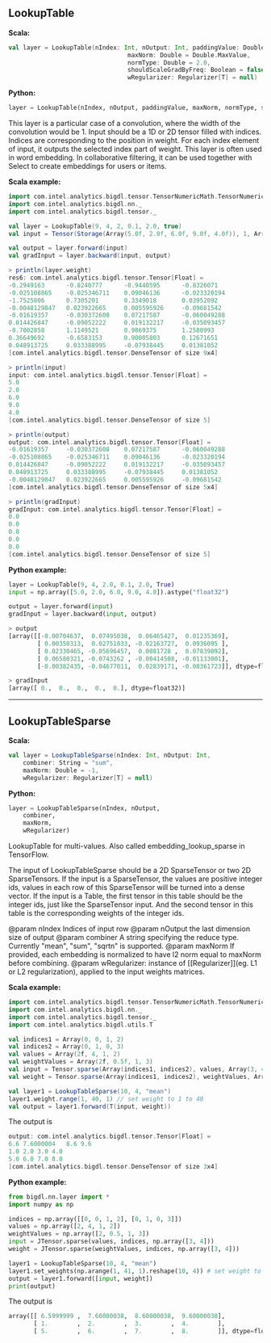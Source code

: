 ## LookupTable ##

**Scala:**
```scala
val layer = LookupTable(nIndex: Int, nOutput: Int, paddingValue: Double = 0,
                                 maxNorm: Double = Double.MaxValue,
                                 normType: Double = 2.0,
                                 shouldScaleGradByFreq: Boolean = false,
                                 wRegularizer: Regularizer[T] = null)
```

**Python:**
```python
layer = LookupTable(nIndex, nOutput, paddingValue, maxNorm, normType, shouldScaleGradByFreq)
```

This layer is a particular case of a convolution, where the width of the convolution would be 1.
Input should be a 1D or 2D tensor filled with indices. Indices are corresponding to the position
in weight. For each index element of input, it outputs the selected index part of weight.
This layer is often used in word embedding. In collaborative filtering, it can be used together with Select to create embeddings for users or items. 

**Scala example:**
```scala
import com.intel.analytics.bigdl.tensor.TensorNumericMath.TensorNumeric.NumericFloat
import com.intel.analytics.bigdl.nn._
import com.intel.analytics.bigdl.tensor._

val layer = LookupTable(9, 4, 2, 0.1, 2.0, true)
val input = Tensor(Storage(Array(5.0f, 2.0f, 6.0f, 9.0f, 4.0f)), 1, Array(5))

val output = layer.forward(input)
val gradInput = layer.backward(input, output)

> println(layer.weight)
res6: com.intel.analytics.bigdl.tensor.Tensor[Float] =
-0.2949163      -0.8240777      -0.9440595      -0.8326071
-0.025108865    -0.025346711    0.09046136      -0.023320194
-1.7525806      0.7305201       0.3349018       0.03952092
-0.0048129847   0.023922665     0.005595926     -0.09681542
-0.01619357     -0.030372608    0.07217587      -0.060049288
0.014426847     -0.09052222     0.019132217     -0.035093457
-0.7002858      1.1149521       0.9869375       1.2580993
0.36649692      -0.6583153      0.90005803      0.12671651
0.048913725     0.033388995     -0.07938445     0.01381052
[com.intel.analytics.bigdl.tensor.DenseTensor of size 9x4]

> println(input)
input: com.intel.analytics.bigdl.tensor.Tensor[Float] =
5.0
2.0
6.0
9.0
4.0
[com.intel.analytics.bigdl.tensor.DenseTensor of size 5]

> println(output)
output: com.intel.analytics.bigdl.tensor.Tensor[Float] =
-0.01619357     -0.030372608    0.07217587      -0.060049288
-0.025108865    -0.025346711    0.09046136      -0.023320194
0.014426847     -0.09052222     0.019132217     -0.035093457
0.048913725     0.033388995     -0.07938445     0.01381052
-0.0048129847   0.023922665     0.005595926     -0.09681542
[com.intel.analytics.bigdl.tensor.DenseTensor of size 5x4]

> println(gradInput)
gradInput: com.intel.analytics.bigdl.tensor.Tensor[Float] =
0.0
0.0
0.0
0.0
0.0
[com.intel.analytics.bigdl.tensor.DenseTensor of size 5]

```

**Python example:**
```python
layer = LookupTable(9, 4, 2.0, 0.1, 2.0, True)
input = np.array([5.0, 2.0, 6.0, 9.0, 4.0]).astype("float32")

output = layer.forward(input)
gradInput = layer.backward(input, output)

> output
[array([[-0.00704637,  0.07495038,  0.06465427,  0.01235369],
        [ 0.00350313,  0.02751033, -0.02163727,  0.0936095 ],
        [ 0.02330465, -0.05696457,  0.0081728 ,  0.07839092],
        [ 0.06580321, -0.0743262 , -0.00414508, -0.01133001],
        [-0.00382435, -0.04677011,  0.02839171, -0.08361723]], dtype=float32)]

> gradInput
[array([ 0.,  0.,  0.,  0.,  0.], dtype=float32)]

```

---
## LookupTableSparse ##

**Scala:**
```scala
val layer = LookupTableSparse(nIndex: Int, nOutput: Int,
    combiner: String = "sum",
    maxNorm: Double = -1,
    wRegularizer: Regularizer[T] = null)
```

**Python:**
```python
layer = LookupTableSparse(nIndex, nOutput,
    combiner,
    maxNorm,
    wRegularizer)
```

LookupTable for multi-values. 
Also called embedding_lookup_sparse in TensorFlow. 

The input of LookupTableSparse should be a 2D SparseTensor or two 2D SparseTensors. If the input is a SparseTensor, the values are positive integer ids, values in each row of this SparseTensor will be turned into a dense vector. If the input is a Table, the first tensor in this table should be the integer ids, just like the SparseTensor input. And the second tensor in this table is the corresponding weights of the integer ids.

@param nIndex Indices of input row
@param nOutput the last dimension size of output
@param combiner A string specifying the reduce type. Currently "mean", "sum", "sqrtn" is supported.
@param maxNorm If provided, each embedding is normalized to have l2 norm equal to maxNorm before combining.
@param wRegularizer: instance of [[Regularizer]](eg. L1 or L2 regularization), applied to the input weights matrices.

**Scala example:**
```scala
import com.intel.analytics.bigdl.tensor.TensorNumericMath.TensorNumeric.NumericFloat
import com.intel.analytics.bigdl.nn._
import com.intel.analytics.bigdl.tensor._
import com.intel.analytics.bigdl.utils.T

val indices1 = Array(0, 0, 1, 2)
val indices2 = Array(0, 1, 0, 3)
val values = Array(2f, 4, 1, 2)
val weightValues = Array(2f, 0.5f, 1, 3)
val input = Tensor.sparse(Array(indices1, indices2), values, Array(3, 4))
val weight = Tensor.sparse(Array(indices1, indices2), weightValues, Array(3, 4))

val layer1 = LookupTableSparse(10, 4, "mean")
layer1.weight.range(1, 40, 1) // set weight to 1 to 40
val output = layer1.forward(T(input, weight))
```
The output is
```scala
output: com.intel.analytics.bigdl.tensor.Tensor[Float] =
6.6	7.6000004	8.6	9.6
1.0	2.0	3.0	4.0
5.0	6.0	7.0	8.0
[com.intel.analytics.bigdl.tensor.DenseTensor of size 3x4]
```

**Python example:**
```python
from bigdl.nn.layer import *
import numpy as np

indices = np.array([[0, 0, 1, 2], [0, 1, 0, 3]])
values = np.array([2, 4, 1, 2])
weightValues = np.array([2, 0.5, 1, 3])
input = JTensor.sparse(values, indices, np.array([3, 4]))
weight = JTensor.sparse(weightValues, indices, np.array([3, 4]))

layer1 = LookupTableSparse(10, 4, "mean")
layer1.set_weights(np.arange(1, 41, 1).reshape(10, 4)) # set weight to 1 to 40
output = layer1.forward([input, weight])
print(output)
```
The output is
```python
array([[ 6.5999999 ,  7.60000038,  8.60000038,  9.60000038],
       [ 1.        ,  2.        ,  3.        ,  4.        ],
       [ 5.        ,  6.        ,  7.        ,  8.        ]], dtype=float32)
```

